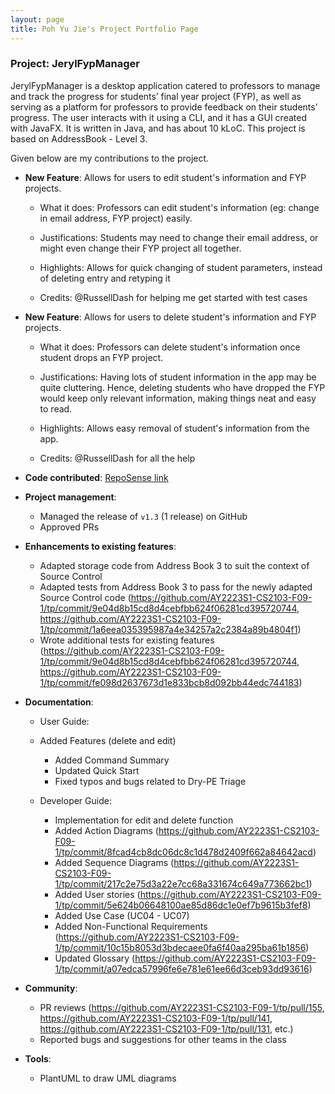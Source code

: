 ```yaml
---
layout: page
title: Poh Yu Jie's Project Portfolio Page
---
```


### Project: JerylFypManager

JerylFypManager is a desktop application catered to professors to manage and track the progress for students’ final year 
project (FYP), as well as serving as a platform for professors to provide feedback on their students’ progress. The user
interacts with it using a CLI, and it has a GUI created with JavaFX. It is written in Java, and has about 10 kLoC. This 
project is based on AddressBook - Level 3.

Given below are my contributions to the project.

* **New Feature**: Allows for users to edit student's information and FYP projects.

  * What it does: Professors can edit student's information (eg: change in email address, FYP project) easily.

  * Justifications: Students may need to change their email address, or might even change their FYP project all together.

  * Highlights: Allows for quick changing of student parameters, instead of deleting entry and retyping it

  * Credits: @RussellDash for helping me get started with test cases


* **New Feature**: Allows for users to delete student's information and FYP projects.

  * What it does: Professors can delete student's information once student drops an FYP project.

  * Justifications: Having lots of student information in the app may be quite cluttering. Hence, deleting students who
  have dropped the FYP would keep only relevant information, making things neat and easy to read.

  * Highlights: Allows easy removal of student's information from the app.

  * Credits: @RussellDash for all the help


* **Code contributed**: [RepoSense link](https://nus-cs2103-ay2223s1.github.io/tp-dashboard/?search=PokezardVGC)

* **Project management**:
  * Managed the release of `v1.3` (1 release) on GitHub
  * Approved PRs


* **Enhancements to existing features**:
  * Adapted storage code from Address Book 3 to suit the context of Source Control
  * Adapted tests from Address Book 3 to pass for the newly adapted Source Control code
    (https://github.com/AY2223S1-CS2103-F09-1/tp/commit/9e04d8b15cd8d4cebfbb624f06281cd395720744,
    https://github.com/AY2223S1-CS2103-F09-1/tp/commit/1a6eea035395987a4e34257a2c2384a89b4804f1)
  * Wrote additional tests for existing features 
  (https://github.com/AY2223S1-CS2103-F09-1/tp/commit/9e04d8b15cd8d4cebfbb624f06281cd395720744,
  https://github.com/AY2223S1-CS2103-F09-1/tp/commit/fe098d2637673d1e833bcb8d092bb44edc744183)


* **Documentation**:
    * User Guide:
    * Added Features (delete and edit)
      * Added Command Summary
      * Updated Quick Start
      * Fixed typos and bugs related to Dry-PE Triage

    * Developer Guide:
      * Implementation for edit and delete function
      * Added Action Diagrams (https://github.com/AY2223S1-CS2103-F09-1/tp/commit/8fcad4cb8dc06dc8c1d478d2409f662a84642acd)
      * Added Sequence Diagrams (https://github.com/AY2223S1-CS2103-F09-1/tp/commit/217c2e75d3a22e7cc68a331674c649a773662bc1)
      * Added User stories (https://github.com/AY2223S1-CS2103-F09-1/tp/commit/5e624b06648100ae85d86dc1e0ef7b9615b3fef8)
      * Added Use Case (UC04 - UC07)
      * Added Non-Functional Requirements (https://github.com/AY2223S1-CS2103-F09-1/tp/commit/10c15b8053d3bdecaee0fa6f40aa295ba61b1856)
      * Updated Glossary (https://github.com/AY2223S1-CS2103-F09-1/tp/commit/a07edca57996fe6e781e61ee66d3ceb93dd93616)


* **Community**:
  * PR reviews (https://github.com/AY2223S1-CS2103-F09-1/tp/pull/155,
  https://github.com/AY2223S1-CS2103-F09-1/tp/pull/141, https://github.com/AY2223S1-CS2103-F09-1/tp/pull/131, etc.)
  * Reported bugs and suggestions for other teams in the class

* **Tools**:
  * PlantUML to draw UML diagrams 
